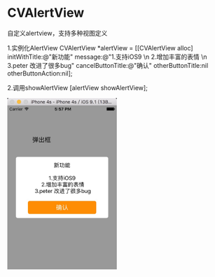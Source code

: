 # CVAlertView
自定义alertview，支持多种视图定义

1.实例化AlertView
CVAlertView *alertView = [[CVAlertView alloc] initWithTitle:@"新功能" message:@"1.支持iOS9 \n 2.增加丰富的表情 \n 3.peter
改进了很多bug" cancelButtonTitle:@"确认" otherButtonTitle:nil otherButtonAction:nil];

2.调用showAlertView
[alertView showAlertView];

<img width = '250'  src=https://raw.githubusercontent.com/joyhoofun/CVAlertView/master/CommonView/Screensnaps/screennap1.png>

